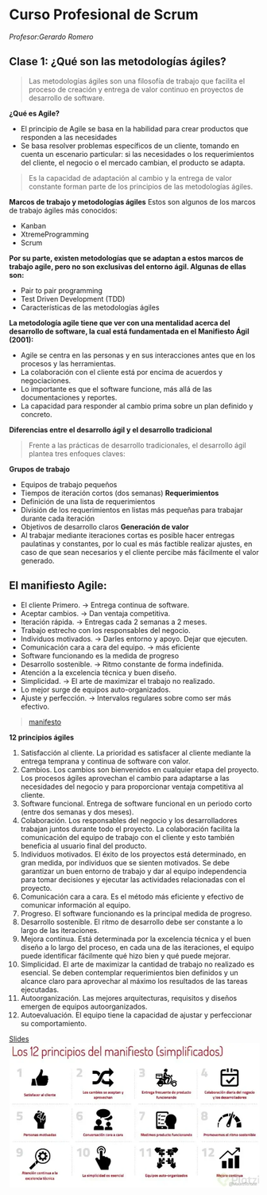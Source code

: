 # Curso Profesional de Scrum
*Profesor:Gerardo Romero*

## Clase 1: ¿Qué son las metodologías ágiles?

> Las metodologías ágiles son una filosofía de trabajo que facilita el proceso de creación y entrega de valor continuo en proyectos de desarrollo de software.

**¿Qué es Agile?**
 - El principio de Agile se basa en la habilidad para crear productos que responden a las necesidades 
 - Se basa resolver problemas específicos de un cliente, tomando en cuenta un escenario particular: 
   si las necesidades o los requerimientos del cliente, el negocio o el mercado cambian, el producto se adapta.

> Es la  capacidad de adaptación al cambio y la entrega de valor constante forman parte de los principios de las metodologías ágiles.

**Marcos de trabajo y metodologías ágiles**
Estos son algunos de los marcos de trabajo ágiles más conocidos:

- Kanban
- XtremeProgramming
- Scrum

**Por su parte, existen metodologías que se adaptan a estos marcos de trabajo agile, pero no son exclusivas del entorno ágil. Algunas de ellas son:**

- Pair to pair programming
- Test Driven Development (TDD)
- Características de las metodologías ágiles

**La metodología agile tiene que ver con una mentalidad acerca del desarrollo de software, la cual está fundamentada en el Manifiesto Ágil (2001):**

- Agile se centra en las personas y en sus interacciones antes que en los procesos y las herramientas.
- La colaboración con el cliente está por encima de acuerdos y negociaciones.
- Lo importante es que el software funcione, más allá de las documentaciones y reportes.
- La capacidad para responder al cambio prima sobre un plan definido y concreto.

**Diferencias entre el desarrollo ágil y el desarrollo tradicional**
> Frente a las prácticas de desarrollo tradicionales, el desarrollo ágil plantea tres enfoques claves:

**Grupos de trabajo**
- Equipos de trabajo pequeños
- Tiempos de iteración cortos (dos semanas)
**Requerimientos**
- Definición de una lista de requerimientos
- División de los requerimientos en listas más pequeñas para trabajar durante cada iteración
- Objetivos de desarrollo claros
**Generación de valor**
- Al trabajar mediante iteraciones cortas es posible hacer entregas paulatinas y constantes, 
por lo cual es más factible realizar ajustes, en caso de que sean necesarios y el cliente percibe 
más fácilmente el valor generado.

## El manifiesto Agile:

- El cliente Primero. -> Entrega continua de software.
- Aceptar cambios. -> Dan ventaja competitiva.
- Iteración rápida. -> Entregas cada 2 semanas a 2 meses.
- Trabajo estrecho con los responsables del negocio.
- Individuos motivados. -> Darles entorno y apoyo. Dejar que ejecuten.
- Comunicación cara a cara del equipo. -> más eficiente
- Software funcionando es la medida de progreso
- Desarrollo sostenible. -> Ritmo constante de forma indefinida.
- Atención a la excelencia técnica y buen diseño.
- Simplicidad. -> El arte de maximizar el trabajo no realizado.
- Lo mejor surge de equipos auto-organizados.
- Ajuste y perfección. -> Intervalos regulares sobre como ser más efectivo.

> [manifesto](https://agilemanifesto.org/iso/es/manifesto.html)

**12 principios ágiles**

1. Satisfacción al cliente. La prioridad es satisfacer al cliente mediante la entrega temprana y continua de software con valor.
2. Cambios. Los cambios son bienvenidos en cualquier etapa del proyecto. Los procesos ágiles aprovechan el cambio para adaptarse a las necesidades del negocio y para proporcionar ventaja competitiva al cliente.
3. Software funcional. Entrega de software funcional en un periodo corto (entre dos semanas y dos meses).
4. Colaboración. Los responsables del negocio y los desarrolladores trabajan juntos durante todo el proyecto. La colaboración facilita la comunicación del equipo de trabajo con el cliente y esto también beneficia al usuario final del producto.
5. Individuos motivados. El éxito de los proyectos está determinado, en gran medida, por individuos que se sienten motivados. Se debe garantizar un buen entorno de trabajo y dar al equipo independencia para tomar decisiones y ejecutar las actividades relacionadas con el proyecto.
6. Comunicación cara a cara. Es el método más eficiente y efectivo de comunicar información al equipo.
7. Progreso. El software funcionando es la principal medida de progreso.
8. Desarrollo sostenible. El ritmo de desarrollo debe ser constante a lo largo de las iteraciones.
9. Mejora continua. Está determinada por la excelencia técnica y el buen diseño a lo largo del proceso, en cada una de las iteraciones, el equipo puede identificar fácilmente qué hizo bien y qué puede mejorar.
10. Simplicidad. El arte de maximizar la cantidad de trabajo no realizado es esencial. Se deben contemplar requerimientos bien definidos y un alcance claro para aprovechar al máximo los resultados de las tareas ejecutadas.
11. Autoorganización. Las mejores arquitecturas, requisitos y diseños emergen de equipos autoorganizados.
12. Autoevaluación. El equipo tiene la capacidad de ajustar y perfeccionar su comportamiento.

[Slides](./info/slides-scrum.pdf) 
![Slides](./info/scrum_1.png) 
